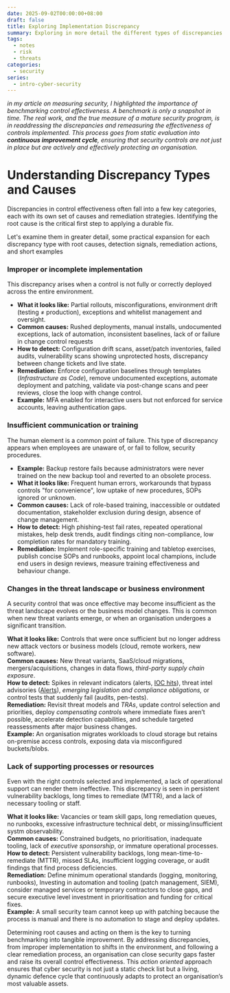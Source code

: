 ```yaml
---
date: 2025-09-02T00:00:00+08:00
draft: false
title: Exploring Implementation Discrepancy
summary: Exploring in more detail the different types of discrepancies that can undermine control effectiveness, including issues with implementation, training, and a changing threat landscape. It provides practical insights into how to detect these gaps and offers a clear, action-oriented remediation checklist to ensure continuous improvement in cybersecurity defences.
tags:
  - notes
  - risk
  - threats
categories:
  - security
series:
  - intro-cyber-security
---
```

*in my article on measuring security, I highlighted the importance of benchmarking control effectiveness.  A  benchmark is only a snapshot in time. The real work, and the true measure of a mature security program, is in  readdressing the discrepancies and remeasuring the effectiveness of controls implemented.   This process goes from static evaluation into **continuous improvement cycle**, ensuring that security controls are not just in place but are actively and effectively protecting an organisation.*

# Understanding Discrepancy Types and Causes

Discrepancies in control effectiveness often fall into a few key categories, each with its own set of causes and remediation strategies.  Identifying the root cause is the critical first step to applying a durable fix.  

Let's examine them in greater detail,  some practical expansion for each discrepancy type with root causes, detection signals, remediation actions, and short examples

### Improper or incomplete implementation
This discrepancy arises when a control is not fully or correctly deployed across the entire environment.

- **What it looks like:** Partial rollouts, misconfigurations, environment drift (testing ≠ production), exceptions and whitelist management and oversight.  
- **Common causes:** Rushed deployments, manual installs, undocumented exceptions, lack of automation, inconsistent baselines, lack of or failure in change control requests
- **How to detect:** Configuration drift scans, asset/patch inventories, failed audits, vulnerability scans showing unprotected hosts, discrepancy between change tickets and live state.  
- **Remediation:** Enforce configuration baselines through templates (*Infrastructure as Code*), remove undocumented exceptions, automate deployment and patching, validate via post-change scans and peer reviews, close the loop with change control.  
- **Example:** MFA enabled for interactive users but not enforced for service accounts, leaving authentication gaps.

### Insufficient communication or training
The human element is a common point of failure. This type of discrepancy appears when employees are unaware of, or fail to follow, security procedures.

- **Example:** Backup restore fails because administrators were never trained on the new backup tool and reverted to an obsolete process.
- **What it looks like:** Frequent human errors, workarounds that bypass controls "for convenience", low uptake of new procedures, SOPs ignored or unknown.  
- **Common causes:** Lack of role-based training, inaccessible or outdated documentation, stakeholder exclusion during design, absence of change management.  
- **How to detect:** High phishing-test fail rates, repeated operational mistakes, help desk trends, audit findings citing non-compliance, low completion rates for mandatory training. 
- **Remediation:** Implement role-specific training and tabletop exercises, publish concise SOPs and runbooks, appoint local champions, include end users in design reviews, measure training effectiveness and behaviour change.

### Changes in the threat landscape or business environment
A security control that was once effective may become insufficient as the threat landscape evolves or the business model changes. This is common when new threat variants emerge, or when an organisation undergoes a significant transition.

**What it looks like:** Controls that were once sufficient but no longer address new attack vectors or business models (cloud, remote workers, new software).  
**Common causes:** New threat variants, SaaS/cloud migrations, mergers/acquisitions, changes in data flows, *third-party supply chain exposure*.  
**How to detect:** Spikes in relevant indicators (alerts, [IOC hits](https://www.teramind.co/blog/how-to-recognize-indicators-of-compromise/)), threat intel advisories ([Alerts](https://www.cyber.gov.au/about-us/view-all-content/alerts-and-advisories)),  *emerging legislation and compliance obligations,* or control tests that suddenly fail (audits, pen-tests).  
**Remediation:**  Revisit threat models and *TRAs*, update control selection and priorities, deploy *compensating controls* where immediate fixes aren’t possible, accelerate detection capabilities, and schedule targeted reassessments after major business changes.  
**Example:** An organisation migrates workloads to cloud storage but retains on-premise access controls, exposing data via misconfigured buckets/blobs.

### Lack of supporting processes or resources
Even with the right controls selected and implemented, a lack of operational support can render them ineffective. This discrepancy is seen in persistent vulnerability backlogs, long times to remediate (MTTR), and a lack of necessary tooling or staff.

**What it looks like:** Vacancies or team skill gaps, long remediation queues, no runbooks, excessive infrastructure technical debt, or missing/insufficient systm observability.  
**Common causes:** Constrained budgets, no prioritisation, inadequate tooling, lack of *executive sponsorship*, or immature operational processes.  
**How to detect:** Persistent vulnerability backlogs, long mean-time-to-remediate (MTTR), missed SLAs, insufficient logging coverage, or audit findings that find process deficiencies.  
**Remediation:** Define minimum operational standards (logging, monitoring, runbooks), Investing in automation and tooling (patch management, SIEM), consider managed services or temporary contractors to close gaps, and secure executive level investment in prioritisation and funding for critical fixes.  
**Example:** A small security team cannot keep up with patching because the process is manual and there is no automation to stage and deploy updates.

Determining root causes and acting on them is the key to turning benchmarking into tangible improvement. By addressing discrepancies, from improper implementation to shifts in the environment, and following a clear remediation process, an organisation can close security gaps faster and raise its overall control effectiveness.  This *action oriented* approach ensures that cyber security is not just a static check list but a living, dynamic defence cycle that continuously adapts to protect an organisation’s most valuable assets.